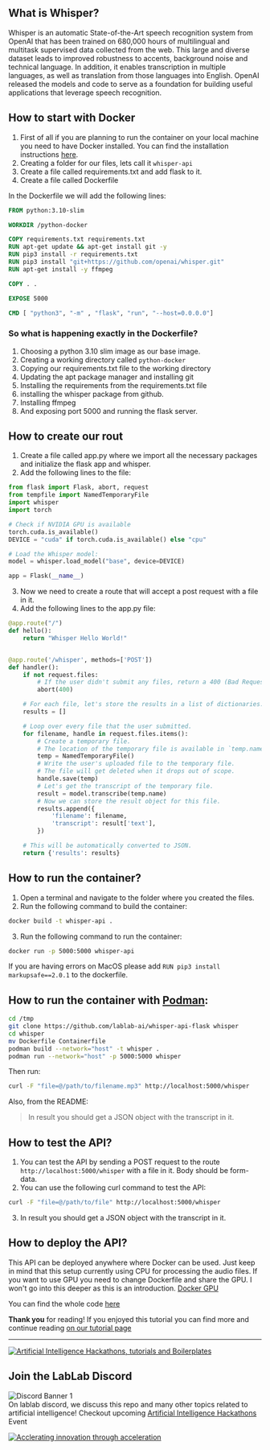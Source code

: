 ## What is Whisper?

Whisper is an automatic State-of-the-Art speech recognition system from OpenAI that has been trained on 680,000 hours 
of multilingual and multitask supervised data collected from the web. This large and diverse 
dataset leads to improved robustness to accents, background noise and technical language. In 
addition, it enables transcription in multiple languages, as well as translation from those 
languages into English. OpenAI released the models and code to serve as a foundation for building useful
applications that leverage speech recognition. 

## How to start with Docker
1. First of all if you are planning to run the container on your local machine you need to have Docker installed.
You can find the installation instructions [here](https://docs.docker.com/get-docker/).
2. Creating a folder for our files, lets call it `whisper-api`
3. Create a file called requirements.txt and add flask to it.
4. Create a file called Dockerfile 

In the Dockerfile we will add the following lines:

```dockerfile
FROM python:3.10-slim

WORKDIR /python-docker

COPY requirements.txt requirements.txt
RUN apt-get update && apt-get install git -y
RUN pip3 install -r requirements.txt
RUN pip3 install "git+https://github.com/openai/whisper.git" 
RUN apt-get install -y ffmpeg

COPY . .

EXPOSE 5000

CMD [ "python3", "-m" , "flask", "run", "--host=0.0.0.0"]
```  
### So what is happening exactly in the Dockerfile?
1. Choosing a python 3.10 slim image as our base image.
2. Creating a working directory called `python-docker`
3. Copying our requirements.txt file to the working directory
4. Updating the apt package manager and installing git
5. Installing the requirements from the requirements.txt file
6. installing the whisper package from github.
7. Installing ffmpeg
8. And exposing port 5000 and running the flask server.

## How to create our rout
1. Create a file called app.py where we import all the necessary packages and initialize the flask app and whisper.
2. Add the following lines to the file:

```python
from flask import Flask, abort, request
from tempfile import NamedTemporaryFile
import whisper
import torch

# Check if NVIDIA GPU is available
torch.cuda.is_available()
DEVICE = "cuda" if torch.cuda.is_available() else "cpu"

# Load the Whisper model:
model = whisper.load_model("base", device=DEVICE)

app = Flask(__name__)
```
3. Now we need to create a route that will accept a post request with a file in it.
4. Add the following lines to the app.py file:

```python
@app.route("/")
def hello():
    return "Whisper Hello World!"


@app.route('/whisper', methods=['POST'])
def handler():
    if not request.files:
        # If the user didn't submit any files, return a 400 (Bad Request) error.
        abort(400)

    # For each file, let's store the results in a list of dictionaries.
    results = []

    # Loop over every file that the user submitted.
    for filename, handle in request.files.items():
        # Create a temporary file.
        # The location of the temporary file is available in `temp.name`.
        temp = NamedTemporaryFile()
        # Write the user's uploaded file to the temporary file.
        # The file will get deleted when it drops out of scope.
        handle.save(temp)
        # Let's get the transcript of the temporary file.
        result = model.transcribe(temp.name)
        # Now we can store the result object for this file.
        results.append({
            'filename': filename,
            'transcript': result['text'],
        })

    # This will be automatically converted to JSON.
    return {'results': results}
```

## How to run the container?
1. Open a terminal and navigate to the folder where you created the files.
2. Run the following command to build the container:

```bash
docker build -t whisper-api .
```
3. Run the following command to run the container:

```bash
docker run -p 5000:5000 whisper-api
```

If you are having errors on MacOS please add `RUN pip3 install markupsafe==2.0.1` to the dockerfile. 

## How to run the container with [Podman](https://podman.io/):

``` bash
cd /tmp
git clone https://github.com/lablab-ai/whisper-api-flask whisper
cd whisper
mv Dockerfile Containerfile
podman build --network="host" -t whisper .
podman run --network="host" -p 5000:5000 whisper
```

Then run:

``` bash
curl -F "file=@/path/to/filename.mp3" http://localhost:5000/whisper
```

Also, from the README:

> In result you should get a JSON object with the transcript in it.

## How to test the API?
1. You can test the API by sending a POST request to the route `http://localhost:5000/whisper` with a file in it. Body should be form-data.
2. You can use the following curl command to test the API:

```bash
curl -F "file=@/path/to/file" http://localhost:5000/whisper
```
3. In result you should get a JSON object with the transcript in it.

## How to deploy the API?
This API can be deployed anywhere where Docker can be used. Just keep in mind that this setup currently using CPU for processing the audio files.
If you want to use GPU you need to change Dockerfile and share the GPU. I won't go into this deeper as this is an introduction.
[Docker GPU](https://docs.docker.com/config/containers/resource_constraints/)

You can find the whole code [here]()

**Thank you** for reading! If you enjoyed this tutorial you can find more and continue reading 
[on our tutorial page](https://lablab.ai/t/)

---

[![Artificial Intelligence Hackathons, tutorials and Boilerplates](https://storage.googleapis.com/lablab-static-eu/images/github/lablab-banner.jpg)](https://lablab.ai)




## Join the LabLab Discord


![Discord Banner 1](https://discordapp.com/api/guilds/877056448956346408/widget.png?style=banner1)  
On lablab discord, we discuss this repo and many other topics related to artificial intelligence! Checkout upcoming [Artificial Intelligence Hackathons](https://lablab.ai) Event


[![Acclerating innovation through acceleration](https://storage.googleapis.com/lablab-static-eu/images/github/nn-group-loggos.jpg)](https://newnative.ai)
